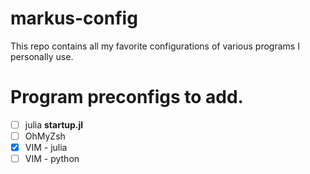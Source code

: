 # markus-config
This repo contains all my favorite configurations of various programs I personally use.

# Program preconfigs to add.
- [ ] julia **startup.jl**
- [ ] OhMyZsh
- [x] VIM - julia
- [ ] VIM - python
